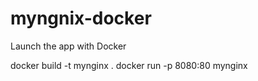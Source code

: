 # myngnix-docker
Launch the app with Docker

docker build -t mynginx .
docker run -p 8080:80 mynginx
